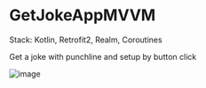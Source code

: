 # GetJokeAppMVVM
Stack: Kotlin, Retrofit2, Realm, Coroutines

Get a joke with punchline and setup by button click

![image](https://user-images.githubusercontent.com/99660044/225766966-057fea29-1964-46ff-8e0f-10ce1141f0fd.png)


